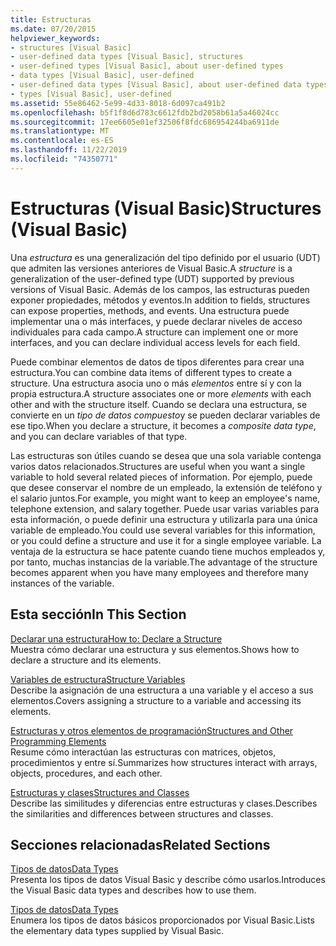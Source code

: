 ```yaml
---
title: Estructuras
ms.date: 07/20/2015
helpviewer_keywords:
- structures [Visual Basic]
- user-defined data types [Visual Basic], structures
- user-defined types [Visual Basic], about user-defined types
- data types [Visual Basic], user-defined
- user-defined data types [Visual Basic], about user-defined data types
- types [Visual Basic], user-defined
ms.assetid: 55e86462-5e99-4d33-8018-6d097ca491b2
ms.openlocfilehash: b5f1f8d6d783c6612fdb2bd2058b61a5a46024cc
ms.sourcegitcommit: 17ee6605e01ef32506f8fdc686954244ba6911de
ms.translationtype: MT
ms.contentlocale: es-ES
ms.lasthandoff: 11/22/2019
ms.locfileid: "74350771"
---
```

# <a name="structures-visual-basic"></a><span data-ttu-id="8944d-102">Estructuras (Visual Basic)</span><span class="sxs-lookup"><span data-stu-id="8944d-102">Structures (Visual Basic)</span></span>
<span data-ttu-id="8944d-103">Una *estructura* es una generalización del tipo definido por el usuario (UDT) que admiten las versiones anteriores de Visual Basic.</span><span class="sxs-lookup"><span data-stu-id="8944d-103">A *structure* is a generalization of the user-defined type (UDT) supported by previous versions of Visual Basic.</span></span> <span data-ttu-id="8944d-104">Además de los campos, las estructuras pueden exponer propiedades, métodos y eventos.</span><span class="sxs-lookup"><span data-stu-id="8944d-104">In addition to fields, structures can expose properties, methods, and events.</span></span> <span data-ttu-id="8944d-105">Una estructura puede implementar una o más interfaces, y puede declarar niveles de acceso individuales para cada campo.</span><span class="sxs-lookup"><span data-stu-id="8944d-105">A structure can implement one or more interfaces, and you can declare individual access levels for each field.</span></span>  
  
 <span data-ttu-id="8944d-106">Puede combinar elementos de datos de tipos diferentes para crear una estructura.</span><span class="sxs-lookup"><span data-stu-id="8944d-106">You can combine data items of different types to create a structure.</span></span> <span data-ttu-id="8944d-107">Una estructura asocia uno o más *elementos* entre sí y con la propia estructura.</span><span class="sxs-lookup"><span data-stu-id="8944d-107">A structure associates one or more *elements* with each other and with the structure itself.</span></span> <span data-ttu-id="8944d-108">Cuando se declara una estructura, se convierte en un *tipo de datos compuesto*y se pueden declarar variables de ese tipo.</span><span class="sxs-lookup"><span data-stu-id="8944d-108">When you declare a structure, it becomes a *composite data type*, and you can declare variables of that type.</span></span>  
  
 <span data-ttu-id="8944d-109">Las estructuras son útiles cuando se desea que una sola variable contenga varios datos relacionados.</span><span class="sxs-lookup"><span data-stu-id="8944d-109">Structures are useful when you want a single variable to hold several related pieces of information.</span></span> <span data-ttu-id="8944d-110">Por ejemplo, puede que desee conservar el nombre de un empleado, la extensión de teléfono y el salario juntos.</span><span class="sxs-lookup"><span data-stu-id="8944d-110">For example, you might want to keep an employee's name, telephone extension, and salary together.</span></span> <span data-ttu-id="8944d-111">Puede usar varias variables para esta información, o puede definir una estructura y utilizarla para una única variable de empleado.</span><span class="sxs-lookup"><span data-stu-id="8944d-111">You could use several variables for this information, or you could define a structure and use it for a single employee variable.</span></span> <span data-ttu-id="8944d-112">La ventaja de la estructura se hace patente cuando tiene muchos empleados y, por tanto, muchas instancias de la variable.</span><span class="sxs-lookup"><span data-stu-id="8944d-112">The advantage of the structure becomes apparent when you have many employees and therefore many instances of the variable.</span></span>  
  
## <a name="in-this-section"></a><span data-ttu-id="8944d-113">Esta sección</span><span class="sxs-lookup"><span data-stu-id="8944d-113">In This Section</span></span>  
 [<span data-ttu-id="8944d-114">Declarar una estructura</span><span class="sxs-lookup"><span data-stu-id="8944d-114">How to: Declare a Structure</span></span>](../../../../visual-basic/programming-guide/language-features/data-types/how-to-declare-a-structure.md)  
 <span data-ttu-id="8944d-115">Muestra cómo declarar una estructura y sus elementos.</span><span class="sxs-lookup"><span data-stu-id="8944d-115">Shows how to declare a structure and its elements.</span></span>  
  
 [<span data-ttu-id="8944d-116">Variables de estructura</span><span class="sxs-lookup"><span data-stu-id="8944d-116">Structure Variables</span></span>](../../../../visual-basic/programming-guide/language-features/data-types/structure-variables.md)  
 <span data-ttu-id="8944d-117">Describe la asignación de una estructura a una variable y el acceso a sus elementos.</span><span class="sxs-lookup"><span data-stu-id="8944d-117">Covers assigning a structure to a variable and accessing its elements.</span></span>  
  
 [<span data-ttu-id="8944d-118">Estructuras y otros elementos de programación</span><span class="sxs-lookup"><span data-stu-id="8944d-118">Structures and Other Programming Elements</span></span>](../../../../visual-basic/programming-guide/language-features/data-types/structures-and-other-programming-elements.md)  
 <span data-ttu-id="8944d-119">Resume cómo interactúan las estructuras con matrices, objetos, procedimientos y entre sí.</span><span class="sxs-lookup"><span data-stu-id="8944d-119">Summarizes how structures interact with arrays, objects, procedures, and each other.</span></span>  
  
 [<span data-ttu-id="8944d-120">Estructuras y clases</span><span class="sxs-lookup"><span data-stu-id="8944d-120">Structures and Classes</span></span>](../../../../visual-basic/programming-guide/language-features/data-types/structures-and-classes.md)  
 <span data-ttu-id="8944d-121">Describe las similitudes y diferencias entre estructuras y clases.</span><span class="sxs-lookup"><span data-stu-id="8944d-121">Describes the similarities and differences between structures and classes.</span></span>  
  
## <a name="related-sections"></a><span data-ttu-id="8944d-122">Secciones relacionadas</span><span class="sxs-lookup"><span data-stu-id="8944d-122">Related Sections</span></span>  
 [<span data-ttu-id="8944d-123">Tipos de datos</span><span class="sxs-lookup"><span data-stu-id="8944d-123">Data Types</span></span>](../../../../visual-basic/programming-guide/language-features/data-types/index.md)  
 <span data-ttu-id="8944d-124">Presenta los tipos de datos Visual Basic y describe cómo usarlos.</span><span class="sxs-lookup"><span data-stu-id="8944d-124">Introduces the Visual Basic data types and describes how to use them.</span></span>  
  
 [<span data-ttu-id="8944d-125">Tipos de datos</span><span class="sxs-lookup"><span data-stu-id="8944d-125">Data Types</span></span>](../../../../visual-basic/language-reference/data-types/index.md)  
 <span data-ttu-id="8944d-126">Enumera los tipos de datos básicos proporcionados por Visual Basic.</span><span class="sxs-lookup"><span data-stu-id="8944d-126">Lists the elementary data types supplied by Visual Basic.</span></span>
